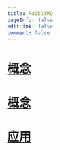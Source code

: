 ```yaml
---
title: RabbitMQ
pageInfo: false
editLink: false
comment: false
---
```


# [概念](./summary.md)

# [概念](./summary.md)

# [应用](./apply.md)








